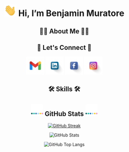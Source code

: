 <div align="center">

<h1> <img src="https://github.com/BenjaMura/BenjaMura/blob/main/Wave.gif" alt="Wave" height="40" width="40" title="Wave" /> Hi, I’m Benjamin Muratore</h1>

<!-- <svg width="125" height="80">
  <rect x="15" y="20" width="50" height="50" rx="10" ry="10" fill="#C13B3A"/>
  <text x="40" y="47" text-anchor="middle" alignment-baseline="middle" fill="gold" font-size="25" font-weight="bold">B</text>
  <rect x="60" y="20" width="50" height="50" rx="10" ry="10" fill="#3B5BC1"/>
  <text x="85" y="47" text-anchor="middle" alignment-baseline="middle" fill="gold" font-size="25" font-weight="bold">M</text>
</svg>
-->

<h2>👨‍💻 About Me 👨‍💻</h2>

<h2>📧 Let's Connect 📧</h2>

<a href="mailto:benjaminmuratore1@gmail.com" target="blank"><img src="https://github.com/BenjaMura/BenjaMura/blob/main/Gmail.png" alt="Gmail" height="60" width="60" title="Gmail" /></a>
<a href="https://www.linkedin.com/in/benjamín-muratore-8a5928192/" target="blank"><img src="https://github.com/BenjaMura/BenjaMura/blob/main/Linkedin.png" alt="Linkedin" height="60" width="60" title="Linkedin" /></a>
<a href="https://www.facebook.com/benjamin.muratore" target="blank"><img src="https://github.com/BenjaMura/BenjaMura/blob/main/Facebook.png" alt="Facebook" height="60" width="60" title="Facebook" /></a>
<a href="https://www.instagram.com/benjaminmuratore/" target="blank"><img src="https://github.com/BenjaMura/BenjaMura/blob/main/Instagram.png" alt="Instagram" height="60" width="60" title="Instagram" /></a>

<h2>🛠️ Skills 🛠️</h2>



<h2> <img src="https://github.com/BenjaMura/BenjaMura/blob/main/Bars.webp" width="40"> GitHub Stats <img src="https://github.com/BenjaMura/BenjaMura/blob/main/Bars.webp" width="40"> </h2>

[![GitHub Streak](https://streak-stats.demolab.com?user=BenjaMura&theme=ambient-gradient&hide_border=true&currStreakNum=yellow&border_radius=20&ring=gold&fire=orange&currStreakLabel=gold&card_width=700)](https://git.io/streak-stats)

![GitHub Stats](https://github-readme-stats.vercel.app/api?username=BenjaMura&show_icons=true&border_radius=20&hide_border=true&hide_title=true&card_width=300&theme=one_dark_pro)

![GitHub Top Langs](https://github-readme-stats.vercel.app/api/top-langs/?username=BenjaMura&border_radius=20&hide_border=true&card_width=300&layout=compact&theme=one_dark_pro)

</div>
